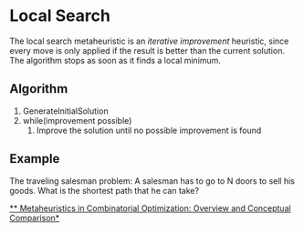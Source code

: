 # Local Search
The local search metaheuristic is an *iterative improvement* heuristic, since every move is only applied if the result is better than the current solution. The algorithm stops as soon as it finds a local minimum.

## Algorithm
1. GenerateInitialSolution
2. while(improvement possible)
    1. Improve the solution until no possible improvement is found

## Example
The traveling salesman problem: A salesman has to go to N doors to sell his goods. What is the shortest path that he can take?

[** Metaheuristics in Combinatorial Optimization: Overview and Conceptual Comparison*]()
